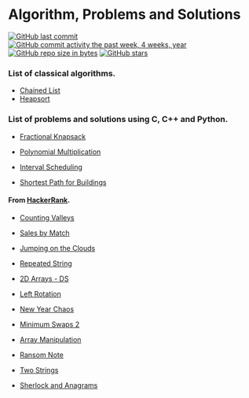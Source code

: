 # Algorithm, Problems and Solutions

[![GitHub last commit](https://img.shields.io/github/last-commit/andrelbd1/algorithms.svg)](https://github.com/andrelbd1/algorithms) 
[![GitHub commit activity the past week, 4 weeks, year](https://img.shields.io/github/commit-activity/y/andrelbd1/algorithms.svg)](https://github.com/andrelbd1/algorithms)
[![GitHub repo size in bytes](https://img.shields.io/github/repo-size/andrelbd1/algorithms.svg)](https://github.com/andrelbd1/algorithms) 
[![GitHub stars](https://img.shields.io/github/stars/andrelbd1/algorithms.svg)](https://github.com/andrelbd1/algorithms)


### List of classical algorithms.

- [Chained List](solutions/chained-list/list.cpp)
- [Heapsort](solutions/heapsort/README.md)

### List of problems and solutions using C, C++ and Python.

- [Fractional Knapsack](solutions/knapsack/README.md)

- [Polynomial Multiplication](solutions/polynomial-multiplication/README.md)

- [Interval Scheduling](solutions/interval-scheduling/README.md)

- [Shortest Path for Buildings](solutions/buildings/README.md)

#### From [HackerRank](https://www.hackerrank.com/andrelbd1).

- [Counting Valleys](solutions/counting-valleys/README.md)

- [Sales by Match](solutions/sales-by-match/README.md)

- [Jumping on the Clouds](solutions/jumping-on-the-clouds/README.md)

- [Repeated String](solutions/repeated-string/README.md)

- [2D Arrays - DS](solutions/2d-arrays-ds/README.md)

- [Left Rotation](solutions/left-rotation/README.md)

- [New Year Chaos](solutions/new-year-chaos/README.md) 

- [Minimum Swaps 2](solutions/minimum-swaps-2/README.md) 

- [Array Manipulation](solutions/array-manipulation/README.md) 

- [Ransom Note](solutions/ransom-note/README.md) 

- [Two Strings](solutions/two-strings/README.md) 

- [Sherlock and Anagrams](solutions/sherlock-and-anagrams/README.md) 
